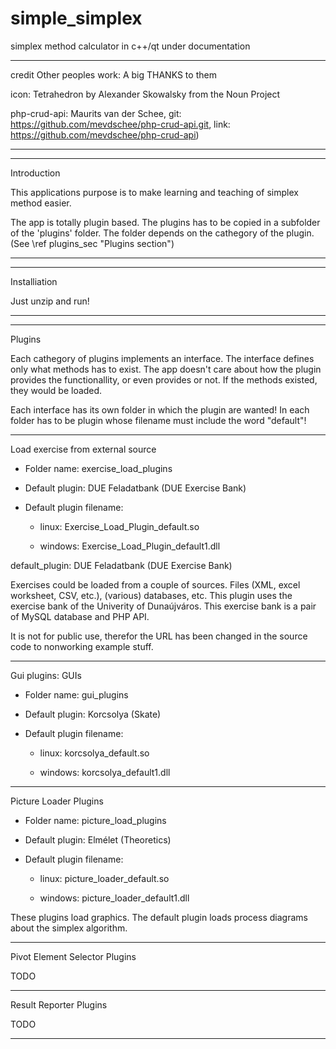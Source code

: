 # simple_simplex
simplex method calculator in c++/qt under documentation

___


credit Other peoples work: A big THANKS to them


 icon: Tetrahedron by Alexander Skowalsky from the Noun Project


 php-crud-api: Maurits van der Schee, git: https://github.com/mevdschee/php-crud-api.git, link: https://github.com/mevdschee/php-crud-api)



 ___
 ___

Introduction

This applications purpose is to make learning and teaching of simplex method easier.


The app is totally plugin based. The plugins has to be copied in a subfolder of the 'plugins' folder. The folder depends on the cathegory of the plugin. (See \ref plugins_sec "Plugins section")



___
___

Installiation


Just unzip and run!



___
___


Plugins

Each cathegory of plugins implements an interface. The interface defines only what methods has to exist. The app doesn't care about how the plugin provides the functionallity, or even provides or not. If the methods existed, they would be loaded.


Each interface has its own folder in which the plugin are wanted! In each folder has to be plugin whose filename must include the word "default"!



___


Load exercise from external source

  - Folder name: exercise_load_plugins

  - Default plugin: DUE Feladatbank (DUE Exercise Bank)

  - Default plugin filename:

      - linux: Exercise_Load_Plugin_default.so

      - windows: Exercise_Load_Plugin_default1.dll



default_plugin: DUE Feladatbank (DUE Exercise Bank)


Exercises could be loaded from a couple of sources. Files (XML, excel worksheet, CSV, etc.), (various) databases, etc. This plugin uses the exercise bank of the Univerity of Dunaújváros. This exercise bank is a pair of MySQL database and PHP API.


It is not for public use, therefor the URL has been changed in the source code to nonworking example stuff.


___

Gui plugins: GUIs

  - Folder name: gui_plugins

  - Default plugin: Korcsolya (Skate)

  - Default plugin filename:

      - linux: korcsolya_default.so

      - windows: korcsolya_default1.dll


___


Picture Loader Plugins

 - Folder name: picture_load_plugins

 - Default plugin: Elmélet (Theoretics)

 - Default plugin filename:

      - linux: picture_loader_default.so

      - windows: picture_loader_default1.dll


These plugins load graphics. The default plugin loads process diagrams about the simplex algorithm.



___

Pivot Element Selector Plugins


TODO

___


Result Reporter Plugins


TODO

 ___

